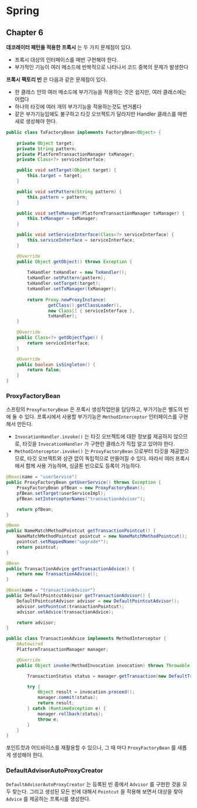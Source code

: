 # Spring

## Chapter 6

**데코레이터 패턴을 적용한 프록시** 는 두 가지 문제점이 있다.

- 프록시 대상의 인터페이스를 매번 구현해야 한다.
- 부가적인 기능이 여러 메소드에 반복적으로 나타나서 코드 중복의 문제가 발생한다

**프록시 팩토리 빈** 은 다음과 같은 문제점이 있다.

- 한 클래스 안의 여러 메소드에 부가기능을 적용하는 것은 쉽지만, 여러 클래스에는 어렵다
- 하나의 타깃에 여러 개의 부가기능을 적용하는것도 번거롭다
- 같은 부가기능임애도 불구하고 타깃 오브젝트가 달라지만 Handler 클래스를 매번 새로 생성해야 한다. 

```java
public class TxFactoryBean implements FactoryBean<Object> {
	
	private Object target;
	private String pattern;
	private PlatformTransactionManager txManager;
	private Class<?> serviceInterface;

	public void setTarget(Object target) {
		this.target = target;
	}

	public void setPattern(String pattern) {
		this.pattern = pattern;
	}

	public void setTxManager(PlatformTransactionManager txManager) {
		this.txManager = txManager;
	}

	public void setServiceInterface(Class<?> serviceInterface) {
		this.serviceInterface = serviceInterface;
	}

	@Override
	public Object getObject() throws Exception {
		
		TxHandler txHandler = new TxHandler();
		txHandler.setPattern(pattern);
		txHandler.setTarget(target);
		txHandler.setTxManager(txManager);
		
		return Proxy.newProxyInstance(
				getClass().getClassLoader(),
				new Class[] { serviceInterface },
				txHandler);
	}

	@Override
	public Class<?> getObjectType() {
		return serviceInterface;
	}

	@Override
	public boolean isSingleton() {
		return false;
	}
}
```

### ProxyFactoryBean

스프링의 `ProxyFactoryBean` 은 프록시 생성작업만을 담당하고, 부가기능은 별도의 빈에 둘 수 있다. 프록시에서 사용할 부가기능은 
`MethodInterceptor` 인터페이스를 구현해서 만든다. 

- `InvocationHandler.invoke()` 는 타깃 오브젝트에 대한 정보를 제공하지 않으므로, 타깃을 `InvocationHandler` 가 구현한 클래스가 직접 알고 있어야 한다.
- `MethodInterceptor.invoke()` 는 `ProxyFactoryBean` 으로부터 타깃을 제공받으므로, 타깃 오브젝트와 상관 없이 독립적으로 만들어질 수 있다. 따라서 여러 프록시에서 함께 사용 가능하며, 싱글톤 빈으로도 등록이 가능하다.

```java
@Bean(name = "userService")
public ProxyFactoryBean getUserService() throws Exception {
    ProxyFactoryBean pfBean = new ProxyFactoryBean();
    pfBean.setTarget(userServiceImpl);
    pfBean.setInterceptorNames("transactionAdvisor");

    return pfBean;
}

@Bean
public NameMatchMethodPointcut getTransactionPointcut() {
    NameMatchMethodPointcut pointcut = new NameMatchMethodPointcut();
    pointcut.setMappedName("upgrade*");
    return pointcut;
}

@Bean
public TransactionAdvice getTransactionAdvice() {
    return new TransactionAdvice();
}

@Bean(name = "transactionAdvisor")
public DefaultPointcutAdvisor getTransactionAdvisor() {
    DefaultPointcutAdvisor advisor = new DefaultPointcutAdvisor();
    advisor.setPointcut(transactionPointcut);
    advisor.setAdvice(transactionAdvice);

    return advisor;
}

public class TransactionAdvice implements MethodInterceptor {
    @Autowired
    PlatformTransactionManager manager;

    @Override
    public Object invoke(MethodInvocation invocation) throws Throwable {

        TransactionStatus status = manager.getTransaction(new DefaultTransactionDefinition());

        try {
            Object result = invocation.proceed();
            manager.commit(status);
            return result;
        } catch (RuntimeException e) {
            manager.rollback(status);
            throw e;
        }
    }
}
```

포인트컷과 어드바이스를 재활용할 수 있으나, 그 때 마다 `ProxyFactoryBean` 를 새롭게 생성해야 한다. 

### DefaultAdvisorAutoProxyCreator

`DefaultAdvisorAutoProxyCreator` 는 등록된 빈 중에서 `Advisor` 를 구현한 것을 모두 찾는다. 그리고 생성된 모든 빈에 대해서 
`Pointcut` 을 적용해 보면서 대상을 찾아 `Advice` 를 제공하는 프록시를 생성한다.
